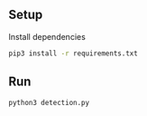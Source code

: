## Setup

Install dependencies

```bash
pip3 install -r requirements.txt
```

## Run

```bash
python3 detection.py
```
